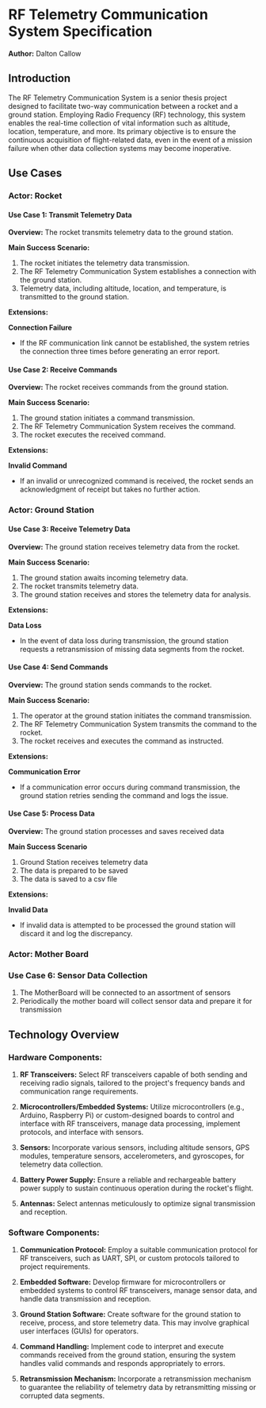 # RF Telemetry Communication System Specification

**Author:** Dalton Callow

## Introduction

The RF Telemetry Communication System is a senior thesis project designed to facilitate two-way communication between a rocket and a ground station. Employing Radio Frequency (RF) technology, this system enables the real-time collection of vital information such as altitude, location, temperature, and more. Its primary objective is to ensure the continuous acquisition of flight-related data, even in the event of a mission failure when other data collection systems may become inoperative.

## Use Cases

### Actor: Rocket

#### Use Case 1: Transmit Telemetry Data

**Overview:** The rocket transmits telemetry data to the ground station.

**Main Success Scenario:**

1. The rocket initiates the telemetry data transmission.
2. The RF Telemetry Communication System establishes a connection with the ground station.
3. Telemetry data, including altitude, location, and temperature, is transmitted to the ground station.

**Extensions:**

**Connection Failure**
  - If the RF communication link cannot be established, the system retries the connection three times before generating an error report.

#### Use Case 2: Receive Commands

**Overview:** The rocket receives commands from the ground station.

**Main Success Scenario:**

1. The ground station initiates a command transmission.
2. The RF Telemetry Communication System receives the command.
3. The rocket executes the received command.

**Extensions:**

**Invalid Command**
  - If an invalid or unrecognized command is received, the rocket sends an acknowledgment of receipt but takes no further action.

### Actor: Ground Station

#### Use Case 3: Receive Telemetry Data

**Overview:** The ground station receives telemetry data from the rocket.

**Main Success Scenario:**

1. The ground station awaits incoming telemetry data.
2. The rocket transmits telemetry data.
3. The ground station receives and stores the telemetry data for analysis.

**Extensions:**

**Data Loss**
  - In the event of data loss during transmission, the ground station requests a retransmission of missing data segments from the rocket.

#### Use Case 4: Send Commands

**Overview:** The ground station sends commands to the rocket.

**Main Success Scenario:**

1. The operator at the ground station initiates the command transmission.
2. The RF Telemetry Communication System transmits the command to the rocket.
3. The rocket receives and executes the command as instructed.

**Extensions:**

**Communication Error**
  - If a communication error occurs during command transmission, the ground station retries sending the command and logs the issue.

#### Use Case 5: Process Data

**Overview:** The ground station processes and saves received data

**Main Success Scenario**

1. Ground Station receives telemetry data
2. The data is prepared to be saved
3. The data is saved to a csv file 

**Extensions:**

**Invalid Data**
 - If invalid data is attempted to be processed the ground station will discard it and log the discrepancy.

### Actor: Mother Board

### Use Case 6: Sensor Data Collection

1. The MotherBoard will be connected to an assortment of sensors 
2. Periodically the mother board will collect sensor data and prepare it for transmission
## Technology Overview

### Hardware Components:

1. **RF Transceivers:** Select RF transceivers capable of both sending and receiving radio signals, tailored to the project's frequency bands and communication range requirements.

2. **Microcontrollers/Embedded Systems:** Utilize microcontrollers (e.g., Arduino, Raspberry Pi) or custom-designed boards to control and interface with RF transceivers, manage data processing, implement protocols, and interface with sensors.

3. **Sensors:** Incorporate various sensors, including altitude sensors, GPS modules, temperature sensors, accelerometers, and gyroscopes, for telemetry data collection.

4. **Battery Power Supply:** Ensure a reliable and rechargeable battery power supply to sustain continuous operation during the rocket's flight.

5. **Antennas:** Select antennas meticulously to optimize signal transmission and reception.

### Software Components:

1. **Communication Protocol:** Employ a suitable communication protocol for RF transceivers, such as UART, SPI, or custom protocols tailored to project requirements.

2. **Embedded Software:** Develop firmware for microcontrollers or embedded systems to control RF transceivers, manage sensor data, and handle data transmission and reception.

3. **Ground Station Software:** Create software for the ground station to receive, process, and store telemetry data. This may involve graphical user interfaces (GUIs) for operators.

4. **Command Handling:** Implement code to interpret and execute commands received from the ground station, ensuring the system handles valid commands and responds appropriately to errors.

5. **Retransmission Mechanism:** Incorporate a retransmission mechanism to guarantee the reliability of telemetry data by retransmitting missing or corrupted data segments.
